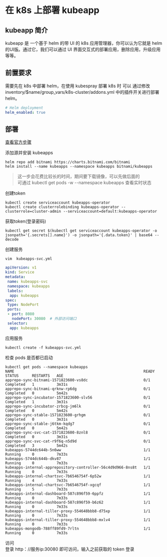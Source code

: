 # 在 k8s 上部署 kubeapp

## kubeapp 简介
kubeapp 是 一个基于 helm 的带 UI 的 k8s 应用管理器，你可以认为它就是 helm 的UI版。通过它，我们可以通过 UI 界面交互式的部署应用，删除应用，升级应用等等。

## 前置要求

需要先在 k8s 中部署 helm，在使用 kubespray 部署 k8s 时 可以 通过修改 inventory/$name/group_vars/k8s-cluster/addons.yml 中的插件开关进行部署helm。
```yml
# Helm deployment
helm_enabled: true
```


## 部署

[查看官方步骤](https://github.com/kubeapps/kubeapps/blob/master/docs/user/getting-started.md)


添加源并安装 kubeapps
```
helm repo add bitnami https://charts.bitnami.com/bitnami
helm install --name kubeapps --namespace kubeapps bitnami/kubeapps
```
> 这一步会花费比较长的时间，期间要下载镜像，可以先做后面的  
> 可通过 kubectl get pods -w --namespace kubeapps 查看实时状态

创建token
```
kubectl create serviceaccount kubeapps-operator
kubectl create clusterrolebinding kubeapps-operator --clusterrole=cluster-admin --serviceaccount=default:kubeapps-operator
```

获取token(登录密码)
```
kubectl get secret $(kubectl get serviceaccount kubeapps-operator -o jsonpath='{.secrets[].name}') -o jsonpath='{.data.token}' | base64 --decode
```

创建服务
```
vim  kubeapps-svc.yml
```
```yml
apiVersion: v1
kind: Service
metadata:
 name: kubeapps-svc
 namespace: kubeapps
 labels:
  app: kubeapps
spec:
 type: NodePort
 ports:
 - port: 8080
   nodePort: 30080  # 外部访问端口
 selector:
  app: kubeapps
```

应用服务
```
kubectl create -f kubeapps-svc.yml
```

检查 pods 是否都已启动
```
kubectl get pods --namespace kubeapps
NAME                                                          READY   STATUS      RESTARTS   AGE
apprepo-sync-bitnami-1571823600-vs8dc                         0/1     Completed   1          3m31s
apprepo-sync-bitnami-qrknw-rp6dg                              0/1     Completed   0          5m42s
apprepo-sync-incubator-1571823600-slv56                       0/1     Completed   1          3m31s
apprepo-sync-incubator-zrbcg-jm6lk                            0/1     Completed   0          5m42s
apprepo-sync-stable-1571823600-grhgm                          0/1     Completed   0          3m31s
apprepo-sync-stable-j6tkm-kqdg7                               0/1     Completed   0          5m42s
apprepo-sync-svc-cat-1571823600-8znl8                         0/1     Completed   0          3m31s
apprepo-sync-svc-cat-r9f6q-n5d9d                              0/1     Completed   3          5m42s
kubeapps-5744dc644b-5n6ww                                     1/1     Running     0          7m33s
kubeapps-5744dc644b-dkv87                                     1/1     Running     0          7m33s
kubeapps-internal-apprepository-controller-56c4d9d966-8ns8t   1/1     Running     0          7m33s
kubeapps-internal-chartsvc-7b6546754f-6p52w                   1/1     Running     4          7m33s
kubeapps-internal-chartsvc-7b6546754f-xgcqf                   1/1     Running     5          7m33s
kubeapps-internal-dashboard-587c896f59-6ppfz                  1/1     Running     0          7m33s
kubeapps-internal-dashboard-587c896f59-b6z62                  1/1     Running     0          7m33s
kubeapps-internal-tiller-proxy-554648bbb8-d75xp               1/1     Running     0          7m33s
kubeapps-internal-tiller-proxy-554648bbb8-mxlv4               1/1     Running     0          7m33s
kubeapps-mongodb-788ff89fd9-7rltn                             1/1     Running     0          7m33s
```

访问  
登录 http：//服务ip:30080 即可访问，输入之前获取的 token 登录

